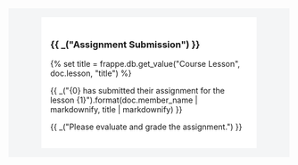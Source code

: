 <div style="background-color: #f4f5f6; padding: 1rem;">
    <div style="background-color: #ffffff; width: 75%; margin: 0 auto; padding: 1rem;">
        <h3> {{ _("Assignment Submission") }} </h3>
        {% set title = frappe.db.get_value("Course Lesson", doc.lesson, "title") %}
        <br>
        <p> {{ _("{0} has submitted their assignment for the lesson {1}").format(doc.member_name | markdownify, title | markdownify) }} </p>
        <p> {{ _("Please evaluate and grade the assignment.") }} </p>
    </div>
</div>
